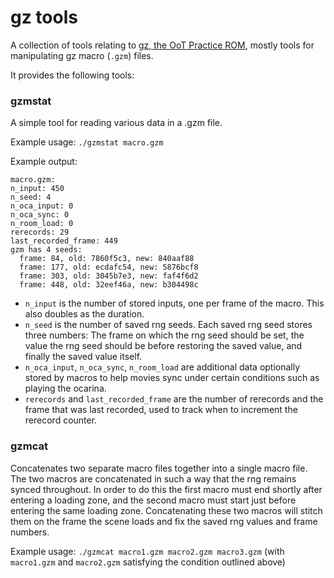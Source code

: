 # gz tools

A collection of tools relating to [gz, the OoT Practice ROM](https://github.com/glankk/gz "gz, the OoT Practice ROM"), mostly tools for manipulating gz macro (`.gzm`) files.

It provides the following tools:

### gzmstat

A simple tool for reading various data in a .gzm file.

Example usage: `./gzmstat macro.gzm`

Example output:
```
macro.gzm:
n_input: 450
n_seed: 4
n_oca_input: 0
n_oca_sync: 0
n_room_load: 0
rerecords: 29
last_recorded_frame: 449
gzm has 4 seeds:
  frame: 84, old: 7860f5c3, new: 840aaf88
  frame: 177, old: ecdafc54, new: 5876bcf8
  frame: 303, old: 3045b7e3, new: faf4f6d2
  frame: 448, old: 32eef46a, new: b304498c
```

 - `n_input` is the number of stored inputs, one per frame of the macro. This also doubles as the duration.
 - `n_seed` is the number of saved rng seeds. Each saved rng seed stores three numbers: The frame on which the rng seed should be set, the value the rng seed should be before restoring the saved value, and finally the saved value itself.
 - `n_oca_input`, `n_oca_sync`, `n_room_load` are additional data optionally stored by macros to help movies sync under certain conditions such as playing the ocarina.
 - `rerecords` and `last_recorded_frame` are the number of rerecords and the frame that was last recorded, used to track when to increment the rerecord counter.

### gzmcat

Concatenates two separate macro files together into a single macro file. The two macros are concatenated in such a way that the rng remains synced throughout.
In order to do this the first macro must end shortly after entering a loading zone, and the second macro must start just before entering the same loading zone. Concatenating these two macros will stitch them on the frame the scene loads and fix the saved rng values and frame numbers.

Example usage: `./gzmcat macro1.gzm macro2.gzm macro3.gzm`
(with `macro1.gzm` and `macro2.gzm` satisfying the condition outlined above)
